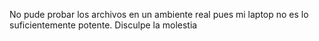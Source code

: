 No pude probar los archivos en un ambiente real pues mi laptop no es lo suficientemente potente. Disculpe la molestia